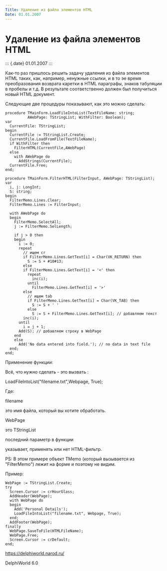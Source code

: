 ```yaml
---
Title: Удаление из файла элементов HTML
Date: 01.01.2007
---
```



Удаление из файла элементов HTML
================================

::: {.date}
01.01.2007
:::

Как-то раз пришлось решить задачу удаления из файла элементов HTML
таких, как, например, ненужные ссылки, и в то эе время преобразования
возврата каретки в HTML параграфы, знаков табуляции в пробелы и т.д. В
результате соответственно должен был получиться новый HTML документ.

Следующие две процедуры показывают, как это можно сделать:

    procedure TMainForm.LoadFileIntoList(TextFileName: string;
              AWebPage: TStringList; WithFilter: Boolean);
    var
      CurrentFile: TStringList;
    begin
      CurrentFile := TStringList.Create;
      CurrentFile.LoadFromFile(TextFileName);
      if WithFilter then
        FilterHTML(CurrentFile,AWebPage)
      else
        with AWebPage do
          AddStrings(CurrentFile);
      CurrentFile.Free;
    end;
     
    procedure TMainForm.FilterHTML(FilterInput, AWebPage: TStringList);
    var
      i, j: LongInt;
      S: string;
    begin
      FilterMemo.Lines.Clear;
      FilterMemo.Lines := FilterInput;
     
      with AWebPage do
      begin
        FilterMemo.SelectAll;
        j := FilterMemo.SelLength;
     
        if j > 0 then
        begin
          i := 0;
          repeat
            // ищем cr
            if FilterMemo.Lines.GetText[i] = Char(VK_RETURN) then
              S := S + #10#13;
            else
            if FilterMemo.Lines.GetText[i] = '<' then
              repeat
                inc(i);
              until
                FilterMemo.Lines.GetText[i] = '>'
            else
              // ищем tab
              if FilterMemo.Lines.GetText[i] = Char(VK_TAB) then
                S := S + ' '
              else
                S := S + FilterMemo.Lines.GetText[i]; // добавляем текст
            inc(i);
          until
            i = j + 1;
          Add(S); // добавляем строку в WebPage
        end
        else
          Add('No data entered into field.'); // no data in text file
      end;
    end;

Применение функции:

Всё, что нужно сделать - это вызвать :

LoadFileIntoList(\"filename.txt\",Webpage, True);

Где:

filename

это имя файла, который вы хотите обработать.

WebPage

это TStringList

последний параметр в функции

указывает, применять или нет HTML-фильтр.

PS: В этом примере объект TMemo (который вызывается из \"FilterMemo\")
лежит на форме и поэтому не видим.

Пример:

    WebPage := TStringList.Create;
    try
      Screen.Cursor := crHourGlass;
      AddHeader(WebPage);
      with WebPage do
      begin
        Add('Personal Details');
        LoadFileIntoList("filename.txt", Webpage, True);
      end;
      AddFooter(WebPage);
    finally
      WebPage.SaveToFile(HTMLFileName);
      WebPage.Free;
      Screen.Cursor := crDefault;
    end;
     
     

<https://delphiworld.narod.ru/>

DelphiWorld 6.0

 
